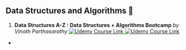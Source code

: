 ## **Data Structures and Algorithms** 💓
1. **Data Structures A-Z : Data Structures + Algorithms Bootcamp**  *by Vinoth Parthasarathy* <a href="https://www.udemy.com/course/data-structures-and-algorithms-the-complete-guide"> <img alt="Udemy Course Link" src="https://img.shields.io/badge/Open-Udemy%20Course-brightgreen" > </img> </a> 
<a href="UC-55c541a9-ee33-4523-8ede-cbfa9da10ef7.pdf"> <img alt="Udemy Course Link" src="https://img.shields.io/badge/View-Certificate-red"  > </img> </a>

* 



